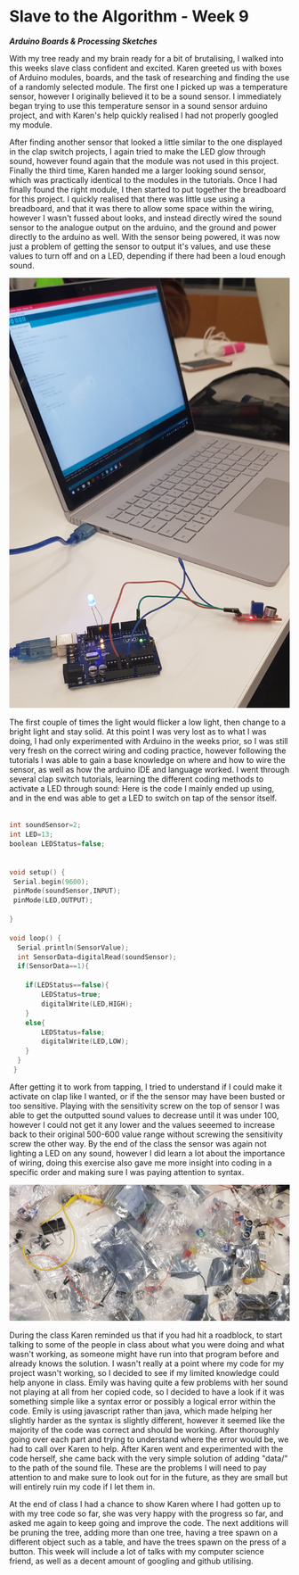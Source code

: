 # Slave to the Algorithm - Week 9

__*Arduino Boards & Processing Sketches*__

With my tree ready and my brain ready for a bit of brutalising, I walked into this weeks slave class confident and excited. Karen greeted us with boxes of Arduino modules, boards, and the task of researching and finding the use of a randomly selected module. The first one I picked up was a temperature sensor, however I originally believed it to be a sound sensor. I immediately began trying to use this temperature sensor in a sound sensor arduino project, and with Karen's help quickly realised I had not properly googled my module.

After finding another sensor that looked a little similar to the one displayed in the clap switch projects, I again tried to make the LED glow through sound, however found again that the module was not used in this project. Finally the third time, Karen handed me a larger looking sound sensor, which was practically identical to the modules in the tutorials. Once I had finally found the right module, I then started to put together the breadboard for this project. I quickly realised that there was little use using a breadboard, and that it was there to allow some space within the wiring, however I wasn't fussed about looks, and instead directly wired the sound sensor to the analogue output on the arduino, and the ground and power directly to the arduino as well. With the sensor being powered, it was now just a problem of getting the sensor to output it's values, and use these values to turn off and on a LED, depending if there had been a loud enough sound.


![Pic of Sensor and Laptop](https://github.com/Dropboy/Slave-to-the-Algorithm/blob/Journal/Images%20and%20Resources/Week%209/Laptop%20and%20sound%20cropped.jpg)

The first couple of times the light would flicker a low light, then change to a bright light and stay solid. At this point I was very lost as to what I was doing, I had only experimented with Arduino in the weeks prior, so I was still very fresh on the correct wiring and coding practice, however following the tutorials I was able to gain a base knowledge on where and how to wire the sensor, as well as how the arduino IDE and language worked. I went through several clap switch tutorials, learning the different coding methods to activate a LED through sound: Here is the code I mainly ended up using, and in the end was able to get a LED to switch on tap of the sensor itself.

```c

int soundSensor=2;
int LED=13;
boolean LEDStatus=false;


void setup() {
 Serial.begin(9600);
 pinMode(soundSensor,INPUT);
 pinMode(LED,OUTPUT);

}

void loop() {
  Serial.println(SensorValue);
  int SensorData=digitalRead(soundSensor);
  if(SensorData==1){

    if(LEDStatus==false){
        LEDStatus=true;
        digitalWrite(LED,HIGH);
    }
    else{
        LEDStatus=false;
        digitalWrite(LED,LOW);
    }
  }
 }

 ```

After getting it to work from tapping, I tried to understand if I could make it activate on clap like I wanted, or if the the sensor may have been busted or too sensitive. Playing with the sensitivity screw on the top of sensor I was able to get the outputted sound values to decrease until it was under 100, however I could not get it any lower and the values seeemed to increase back to their original 500-600 value range without screwing the sensitivity screw the other way. By the end of the class the sensor was again not lighting a LED on any sound, however I did learn a lot about the importance of wiring, doing this exercise also gave me more insight into coding in a specific order and making sure I was paying attention to syntax.

![Pic of bags of sensors](https://github.com/Dropboy/Slave-to-the-Algorithm/blob/Journal/Images%20and%20Resources/Week%209/Sensors%20Galore.jpg)

During the class Karen reminded us that if you had hit a roadblock, to start talking to some of the people in class about what you were doing and what wasn't working, as someone might have run into that program before and already knows the solution. I wasn't really at a point where my code for my project wasn't working, so I decided to see if my limited knowledge could help anyone in class. Emily was having quite a few problems with her sound not playing at all from her copied code, so I decided to have a look if it was something simple like a syntax error or possibly a logical error within the code. Emily is using javascript rather than java, which made helping her slightly harder as the syntax is slightly different, however it seemed like the majority of the code was correct and should be working. After thoroughly going over each part and trying to understand where the error would be, we had to call over Karen to help. After Karen went and experimented with the code herself, she came back with the very simple solution of adding "data/" to the path of the sound file. These are the problems I will need to pay attention to and make sure to look out for in the future, as they are small but will entirely ruin my code if I let them in.

At the end of class I had a chance to show Karen where I had gotten up to with my tree code so far, she was very happy with the progress so far, and asked me again to keep going and improve the code. The next additions will be pruning the tree, adding more than one tree, having a tree spawn on a different object such as a table, and have the trees spawn on the press of a button. This week will include a lot of talks with my computer science friend, as well as a decent amount of googling and github utilising. 
